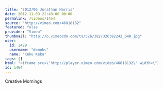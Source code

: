 ```yaml
---
title: "2012/06 Jonathan Harris"
date: 2012-11-09 22:40:00 00:00
permalink: /videos/1464
source: "http://vimeo.com/46818132"
featured: false
provider: "Vimeo"
thumbnail: "http://b.vimeocdn.com/ts/326/382/326382242_640.jpg"
user:
  id: 1429
  username: "domoku"
  name: "Kuku Kaka"
tags: []
html: "<iframe src=\"http://player.vimeo.com/video/46818132\" width=\"1280\" height=\"720\" frameborder=\"0\" webkitAllowFullScreen mozallowfullscreen allowFullScreen></iframe>"
id: 1464
---
```


Creative Mornings